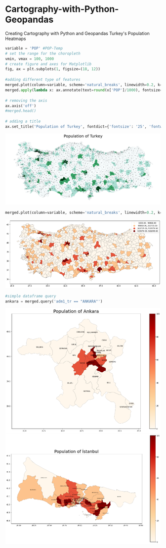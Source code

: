 # Cartography-with-Python-Geopandas
Creating Cartography with Python and Geopandas Turkey's Population Heatmaps


```python
variable = 'POP' #POP-Temp
# set the range for the choropleth
vmin, vmax = 100, 1000
# create figure and axes for Matplotlib
fig, ax = plt.subplots(1, figsize=(18, 12))

#adding different type of features
merged.plot(column=variable, scheme='natural_breaks', linewidth=0.2, k=4, cmap='BuGn', ax=ax, edgecolor='0.6', legend=False)
merged.apply(lambda x: ax.annotate(text=round(x['POP']/1000), fontsize=5, xy=x.geometry.centroid.coords[0], va='center', ha='center'), axis=1);

# removing the axis
ax.axis('off')
#merged.head()

# adding a title
ax.set_title('Population of Turkey', fontdict={'fontsize': '25', 'fontweight' : '3'})
```

<img src="turkeyspopulation.png" alt="Turkey's Population Heatmap 1/1000">
<br>

```python
merged.plot(column=variable, scheme='natural_breaks', linewidth=0.2, k=4, cmap='OrRd', ax=ax, edgecolor='k', legend=True)
```

<img src="natural_breaks.png" alt="Natural Breaks Classification">
<br>

```python
#simple dataframe query
ankara = merged.query('adm1_tr == "ANKARA"')
```

<img src="ankara.png" alt="Ankara">
<br>
<img src="istanbul.png" alt="İstanbul">
